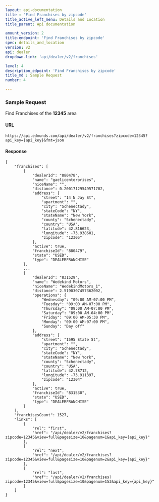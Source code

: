 ```yaml
---
layout: api-documentation
title : 'Find Franchises by zipcode'
title_active_left_menu: Details and Location
title_parent: Api documentation

amount_version: 2
title-endpoint: 'Find Franchises by zipcode'
spec: details_and_location
version: v2
api: dealer
dropdown-link: 'api/dealer/v2/franchises'

level: 4
description_edpoint: 'Find Franchises by zipcode'
title_md : Sample Request
number: 4

---
```


### Sample Request

Find Franchises of the **12345** area

#### URL

    https://api.edmunds.com/api/dealer/v2/franchises?zipcode=12345?api_key={api_key}&fmt=json

#### Response

    {
        "franchises": [
            {
                "dealerId": "880478",
                "name": "gaelicenterprises",
                "niceName": "",
                "distance": 0.20017129549571702,
                "address": {
                    "street": "14 N Jay St",
                    "apartment": "",
                    "city": "Schenectady",
                    "stateCode": "NY",
                    "stateName": "New York",
                    "county": "Schenectady",
                    "country": "USA",
                    "latitude": 42.816623,
                    "longitude": -73.938601,
                    "zipcode": "12305"
                },
                "active": true,
                "franchiseId": "880479",
                "state": "USED",
                "type": "DEALERFRANCHISE"
            },
            ...
            {
                "dealerId": "831529",
                "name": "Wedekind Motors",
                "niceName": "WedekindMotors_1",
                "distance": 2.5190307457362002,
                "operations": {
                    "Wednesday": "09:00 AM-07:00 PM",
                    "Tuesday": "09:00 AM-07:00 PM",
                    "Thursday": "09:00 AM-07:00 PM",
                    "Saturday": "09:00 AM-04:00 PM",
                    "Friday": "09:00 AM-05:30 PM",
                    "Monday": "09:00 AM-07:00 PM",
                    "Sunday": "Day off"
                },
                "address": {
                    "street": "1595 State St",
                    "apartment": "",
                    "city": "Schenectady",
                    "stateCode": "NY",
                    "stateName": "New York",
                    "county": "Schenectady",
                    "country": "USA",
                    "latitude": 42.78712,
                    "longitude": -73.911397,
                    "zipcode": "12304"
                },
                "active": true,
                "franchiseId": "831530",
                "state": "USED",
                "type": "DEALERFRANCHISE"
            }
        ],
        "franchisesCount": 1527,
        "links": [
            {
                "rel": "first",
                "href": "/api/dealer/v2/franchises?zipcode=12345&view=full&pagesize=10&pagenum=1&api_key={api_key}"
            },
            {
                "rel": "next",
                "href": "/api/dealer/v2/franchises?zipcode=12345&view=full&pagesize=10&pagenum=2&api_key={api_key}"
            },
            {
                "rel": "last",
                "href": "/api/dealer/v2/franchises?zipcode=12345&view=full&pagesize=10&pagenum=153&api_key={api_key}"
            }
        ]
    }
    
